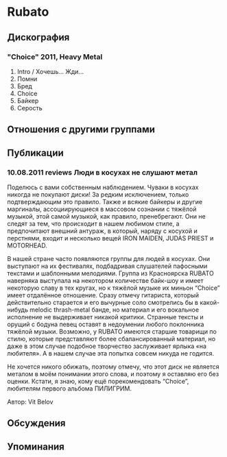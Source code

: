 # Rubato



## Дискография

### "Choice" 2011, Heavy Metal

1. Intro / Хочешь... Жди...
2. Помни
3. Бред
4. Choice
5. Байкер
6. Серость


## Отношения с другими группами


## Публикации

### 10.08.2011 reviews Люди в косухах не слушают метал

<P>Поделюсь с вами собственным наблюдением. Чуваки в косухах никогда не покупают диски! За редким исключением, только подтверждающим это правило. Также и всякие байкеры и другие маргиналы, ассоциирующиеся в массовом сознании с тяжёлой музыкой, этой самой музыкой, как правило, пренебрегают. Они не следят за тем, что происходит в нашем любимом стиле, а предпочитают внешний антураж, в который, наряду с косухой и перстнями, входит и несколько вещей IRON MAIDEN, JUDAS PRIEST и MOTORHEAD.</P>
<P>В нашей стране часто появляются группы для людей в косухах. Они выступают на их фестивалях, подбадривая слушателей пафосными текстами и шаблонными мелодиями. Группа из Красноярска RUBATO наверняка выступала на некотором количестве байк-шоу и имеет некоторую славу в тех кругах, но к тяжёлой музыке их миньон “Choice” имеет отдалённое отношение. Сразу отмечу гитариста, который действительно старается и его вычурные соло смотрелись бы в какой-нибудь melodic thrash-metal банде, но материал и его вокальное исполнение не выдерживает никакой критики. Странные тексты и орущий с бодуна певец оставят в недоумении любого поклонника тяжёлой музыки. Возможно, у RUBATO имеются старшие товарищи по стилю, которые представляют более сбалансированный материал, но даже в этом случае подобное творчество заслуживает ярлыка «на любителя». А в нашем случае эта попытка совсем никуда не годится.</P>
<P>Не хочется никого обижать, поэтому отмечу, что этот диск не является металом в моём понимании этого слова, и поэтому я оставляю его без оценки. Кстати, я знаю, кому ещё порекомендовать “Choice”, любителям первого альбома ПИЛИГРИМ.</P>
Автор: Vit Belov


## Обсуждения


## Упоминания

